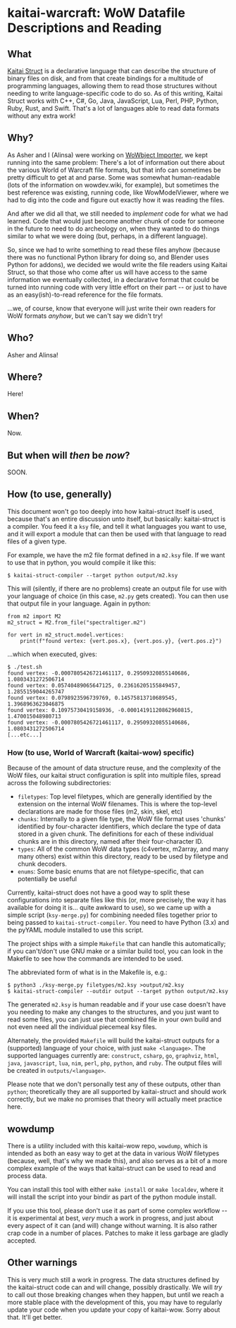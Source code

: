 # kaitai-warcraft: WoW Datafile Descriptions and Reading

## What

[Kaitai Struct](https://github.com/kaitai-io/kaitai_struct) is a declarative language that can describe the structure of binary files on disk, and from that create bindings for a multitude of programming languages, allowing them to read those structures without needing to write language-specific code to do so. As of this writing, Kaitai Struct works with C++, C#, Go, Java, JavaScript, Lua, Perl, PHP, Python, Ruby, Rust, and Swift. That's a lot of languages able to read data formats without any extra work!


## Why?

As Asher and I (Alinsa) were working on [WoWbject Importer](https://github.com/ThatAsherGuy/WoWbjectImporter), we kept running into the same problem: There's a lot of information out there about the various World of Warcraft file formats, but that info can sometimes be pretty difficult to get at and parse. Some was somewhat human-readable (lots of the information on wowdev.wiki, for example), but sometimes the best reference was existing, running code, like WowModelViewer, where we had to dig into the code and figure out exactly how it was reading the files.

And after we did all that, we still needed to *implement* code for what we had learned. Code that would just become another chunk of code for someone in the future to need to do archeology on, when they wanted to do things similar to what we were doing (but, perhaps, in a different language).

So, since we had to write something to read these files anyhow (because there was no functional Python library for doing so, and Blender uses Python for addons), we decided we would write the file readers using Kaitai Struct, so that those who come after us will have access to the same information we eventually collected, in a declarative format that could be turned into running code with very little effort on their part -- or just to have as an easy(ish)-to-read reference for the file formats.

...we, of course, know that everyone will just write their own readers for WoW formats *anyhow*, but we can't say we didn't try!


## Who?

Asher and Alinsa!


## Where?

Here!


## When?

Now.


## But when will *then* be *now*?

SOON.


## How (to use, generally)

This document won't go too deeply into how kaitai-struct itself is used, because that's an entire discussion unto itself, but basically: kaitai-struct is a compiler. You feed it a `ksy` file, and tell it what languages you want to use, and it will export a module that can then be used with that language to read files of a given type.

For example, we have the m2 file format defined in a `m2.ksy` file. If we want to use that in python, you would compile it like this:
```
$ kaitai-struct-compiler --target python output/m2.ksy
```
This will (silently, if there are no problems) create an output file for use with your language of choice (in this case, `m2.py` gets created). You can then use that output file in your language. Again in python:
```
from m2 import M2
m2_struct = M2.from_file("spectraltiger.m2")

for vert in m2_struct.model.vertices:
    print(f"found vertex: {vert.pos.x}, {vert.pos.y}, {vert.pos.z}")
```

...which when executed, gives:
```
$ ./test.sh
found vertex: -0.0007805426721461117, 0.29509320855140686, 1.0803431272506714
found vertex: 0.05740489065647125, 0.23616205155849457, 1.2855159044265747
found vertex: 0.0798923596739769, 0.14575813710689545, 1.3968963623046875
found vertex: 0.10975730419158936, -0.00014191120862960815, 1.470015048980713
found vertex: -0.0007805426721461117, 0.29509320855140686, 1.0803431272506714
[...etc...]
```

### How (to use, World of Warcraft (kaitai-wow) specific)

Because of the amount of data structure reuse, and the complexity of the WoW files, our kaitai struct configuration is split into multiple files, spread across the following subdirectories:

* `filetypes`: Top level filetypes, which are generally identified by the extension on the internal WoW filenames. This is where the top-level declarations are made for those files (m2, skin, skel, etc)
* `chunks`: Internally to a given file type, the WoW file format uses 'chunks' identified by four-character identifiers, which declare the type of data stored in a given chunk. The definitions for each of these individual chunks are in this directory, named after their four-character ID.
* `types`: All of the common WoW data types (c4vertex, m2array, and many many others) exist within this directory, ready to be used by filetype and chunk decoders.
* `enums`: Some basic enums that are not filetype-specific, that can potentially be useful

Currently, kaitai-struct does not have a good way to split these configurations into separate files like this (or, more precisely, the way it has available for doing it is... quite awkward to use), so we came up with a simple script (`ksy-merge.py`) for combining needed files together prior to being passed to `kaitai-struct-compiler`. You need to have Python (3.x) and the pyYAML module installed to use this script.

The project ships with a simple `Makefile` that can handle this automatically; if you can't/don't use GNU make or a similar build tool, you can look in the Makefile to see how the commands are intended to be used.

The abbreviated form of what is in the Makefile is, e.g.:
```
$ python3 ./ksy-merge.py filetypes/m2.ksy >output/m2.ksy
$ kaitai-struct-compiler --outdir output --target python output/m2.ksy
```

The generated `m2.ksy` is human readable and if your use case doesn't have you needing to make any changes to the structures, and you just want to read some files, you can just use that combined file in your own build and not even need all the individual piecemeal ksy files.

Alternately, the provided `Makefile` will build the kaitai-struct outputs for a (supported) language of your choice, with just `make <language>`. The supported languages currently are: `construct`, `csharp`, `go`, `graphviz`, `html`, `java`, `javascript`, `lua`, `nim`, `perl`, `php`, `python`, and `ruby`. The output files will be created in `outputs/<language>`.

Please note that we don't personally test any of these outputs, other than `python`; theoretically they are all supported by kaitai-struct and should work correctly, but we make no promises that theory will actually meet practice here.


## wowdump

There is a utility included with this kaitai-wow repo, `wowdump`, which is intended as both an easy way to get at the data in various WoW filetypes (because, well, that's why we made this), and also serves as a bit of a more complex example of the ways that kaitai-struct can be used to read and process data.

You can install this tool with either `make install` or `make localdev`, where it will install the script into your bindir as part of the python module install.

If you use this tool, please don't use it as part of some complex workflow -- it is experimental at best, *very* much a work in progress, and just about every aspect of it can (and will) change without warning. It is also rather crap code in a number of places. Patches to make it less garbage are gladly accepted.


## Other warnings

This is very much still a work in progress. The data structures defined by the kaitai-struct code can and will change, possibly drastically. We will *try* to call out those breaking changes when they happen, but until we reach a more stable place with the development of this, you may have to regularly update your code when you update your copy of kaitai-wow. Sorry about that. It'll get better.
